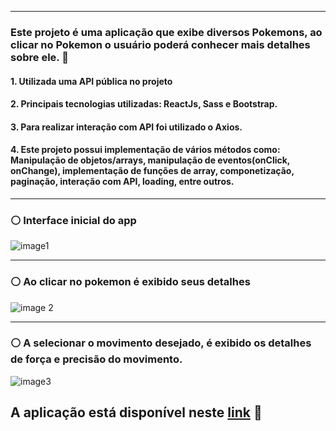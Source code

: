 -------------------------------------------------

### Este projeto é uma aplicação que exibe diversos Pokemons, ao clicar no Pokemon o usuário poderá conhecer mais detalhes sobre ele. 🙂

#### 1. Utilizada uma API pública no projeto 
#### 2. Principais tecnologias utilizadas: ReactJs, Sass e Bootstrap. 
#### 3. Para realizar interação com API foi utilizado o Axios. 
#### 4. Este projeto possui implementação de vários métodos como: Manipulação de objetos/arrays, manipulação de eventos(onClick, onChange), implementação de funções de array, componetização, paginação, interação com API, loading, entre outros. 
-------------------------------------------------

### ⚪ Interface inicial do app  

![image1](https://user-images.githubusercontent.com/107960903/199773975-ad9c7013-91a6-4cb7-b382-f05254a280a2.jpg)

-------------------------------------------------

### ⚪ Ao clicar no pokemon é exibido seus detalhes


![image 2](https://user-images.githubusercontent.com/107960903/199775745-16c4ee62-61fa-44f7-ab93-26dcf37ace73.jpg)

-------------------------------------------------

### ⚪ A selecionar o movimento desejado, é exibido os detalhes de força e precisão do movimento. 


![image3](https://user-images.githubusercontent.com/107960903/199777129-44694119-1c02-4441-a726-68d53aa4f45f.jpg)


## **A aplicação está disponível neste [link](http://tribodigital.com.br/nayra/pokemonapp/)** 🚀
